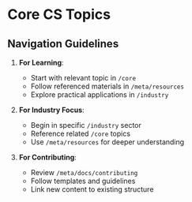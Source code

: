 # Core CS Topics

## Navigation Guidelines

1. **For Learning**:
   - Start with relevant topic in `/core`
   - Follow referenced materials in `/meta/resources`
   - Explore practical applications in `/industry`

2. **For Industry Focus**:
   - Begin in specific `/industry` sector
   - Reference related `/core` topics
   - Use `/meta/resources` for deeper understanding

3. **For Contributing**:
   - Review `/meta/docs/contributing`
   - Follow templates and guidelines
   - Link new content to existing structure


